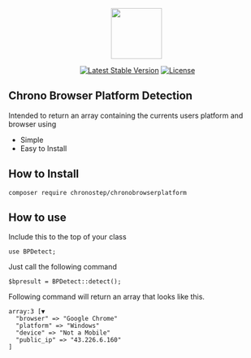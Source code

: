 <p align="center"><a href="https://github.com/ChronoDevs" target="_blank"><img src="https://avatars.githubusercontent.com/u/48752111?v=4" width="100"></a></p>

<p align="center">
<a href="https://github.com/ChronoDevs/chronobrowserplatformdetection"><img src="https://img.shields.io/badge/status-active-success.svg" alt=""></a>
<a href="https://packagist.org/packages/chronostep/chronobrowserplatform"><img src="https://img.shields.io/badge/version-dev_master-blue" alt="Latest Stable Version"></a>
<a href="https://github.com/ChronoDevs/chronobrowserplatformdetection/blob/main/LICENSE"><img src="https://img.shields.io/packagist/l/laravel/framework" alt="License"></a>
</p>

## Chrono Browser Platform Detection

Intended to return an array containing the currents users platform and browser using

- Simple
- Easy to Install

## How to Install

```
composer require chronostep/chronobrowserplatform
```

## How to use

Include this to the top of your class

```
use BPDetect;
```

Just call the following command

```
$bpresult = BPDetect::detect();
```

Following command will return an array that looks like this.
```
array:3 [▼
  "browser" => "Google Chrome"
  "platform" => "Windows"
  "device" => "Not a Mobile"
  "public_ip" => "43.226.6.160"
]
```
